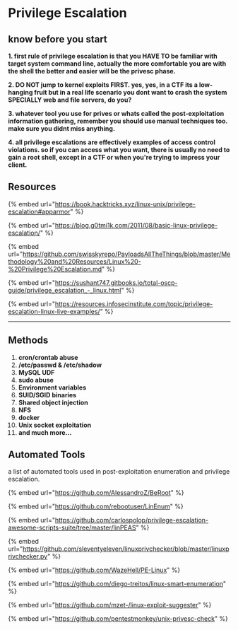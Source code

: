 # Privilege Escalation

## know before you start

**1. first rule of privilege escalation is that you HAVE TO be familiar with target system command line, actually the more comfortable you are with the shell the better and easier will be the privesc phase.**

**2. DO NOT jump to kernel exploits FIRST. yes, yes, in a CTF its a low-hanging fruit but in a real life scenario you dont want to crash the system SPECIALLY web and file servers, do you?**

**3. whatever tool you use for prives or whats called the post-exploitation information gathering, remember you should use manual techniques too. make sure you didnt miss anything.**

**4. all privilege escalations are effectively examples of access control violations. so if you can access what you want, there is usually no need to gain a root shell, except in a CTF or when you're trying to impress your client.**

## Resources

{% embed url="https://book.hacktricks.xyz/linux-unix/privilege-escalation#apparmor" %}

{% embed url="https://blog.g0tmi1k.com/2011/08/basic-linux-privilege-escalation/" %}

{% embed url="https://github.com/swisskyrepo/PayloadsAllTheThings/blob/master/Methodology%20and%20Resources/Linux%20-%20Privilege%20Escalation.md" %}

{% embed url="https://sushant747.gitbooks.io/total-oscp-guide/privilege_escalation_-_linux.html" %}

{% embed url="https://resources.infosecinstitute.com/topic/privilege-escalation-linux-live-examples/" %}

****

## Methods

1. **cron/crontab abuse**
2. **/etc/passwd & /etc/shadow**
3. **MySQL UDF**
4. **sudo abuse**
5. **Environment variables**
6. **SUID/SGID binaries**
7. **Shared object injection**
8. **NFS**
9. **docker**
10. **Unix socket exploitation**
11. **and much more...**



## Automated Tools

a list of automated tools used in post-exploitation enumeration and privilege escalation.

{% embed url="https://github.com/AlessandroZ/BeRoot" %}

{% embed url="https://github.com/rebootuser/LinEnum" %}

{% embed url="https://github.com/carlospolop/privilege-escalation-awesome-scripts-suite/tree/master/linPEAS" %}

{% embed url="https://github.com/sleventyeleven/linuxprivchecker/blob/master/linuxprivchecker.py" %}

{% embed url="https://github.com/WazeHell/PE-Linux" %}

{% embed url="https://github.com/diego-treitos/linux-smart-enumeration" %}

{% embed url="https://github.com/mzet-/linux-exploit-suggester" %}

{% embed url="https://github.com/pentestmonkey/unix-privesc-check" %}
